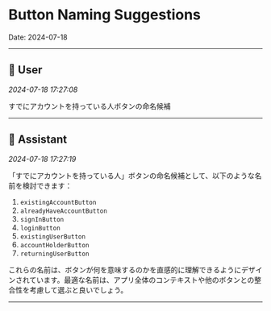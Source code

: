 # Button Naming Suggestions

Date: 2024-07-18

---

## 👤 User
*2024-07-18 17:27:08*

すでにアカウントを持っている人ボタンの命名候補

---

## 🤖 Assistant
*2024-07-18 17:27:19*

「すでにアカウントを持っている人」ボタンの命名候補として、以下のような名前を検討できます：

1. `existingAccountButton`
2. `alreadyHaveAccountButton`
3. `signInButton`
4. `loginButton`
5. `existingUserButton`
6. `accountHolderButton`
7. `returningUserButton`

これらの名前は、ボタンが何を意味するのかを直感的に理解できるようにデザインされています。最適な名前は、アプリ全体のコンテキストや他のボタンとの整合性を考慮して選ぶと良いでしょう。

---
